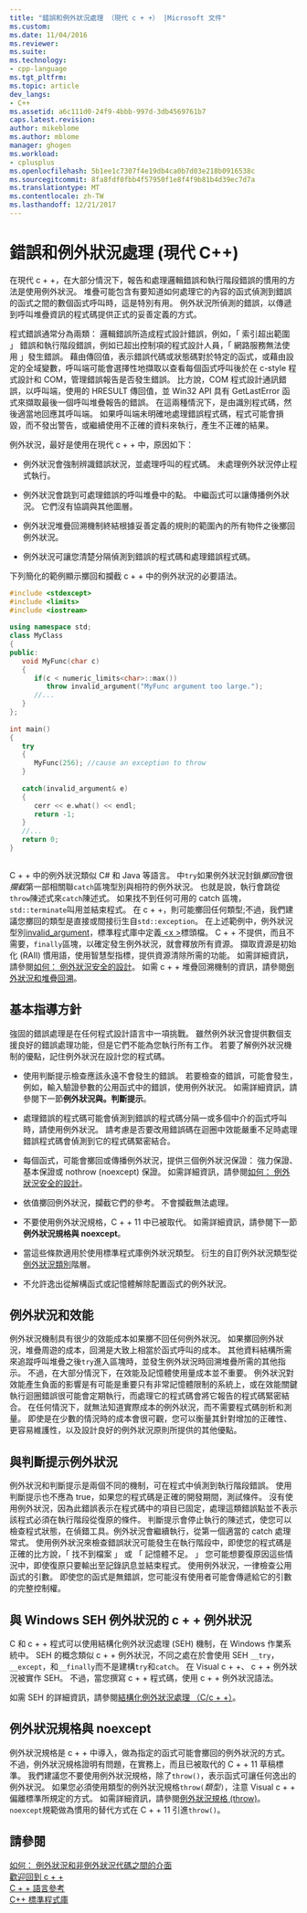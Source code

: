 ```yaml
---
title: "錯誤和例外狀況處理 （現代 c + +） |Microsoft 文件"
ms.custom: 
ms.date: 11/04/2016
ms.reviewer: 
ms.suite: 
ms.technology:
- cpp-language
ms.tgt_pltfrm: 
ms.topic: article
dev_langs:
- C++
ms.assetid: a6c111d0-24f9-4bbb-997d-3db4569761b7
caps.latest.revision: 
author: mikeblome
ms.author: mblome
manager: ghogen
ms.workload:
- cplusplus
ms.openlocfilehash: 5b1ee1c7307f4e19db4ca0b7d03e218b0916538c
ms.sourcegitcommit: 8fa8fdf0fbb4f57950f1e8f4f9b81b4d39ec7d7a
ms.translationtype: MT
ms.contentlocale: zh-TW
ms.lasthandoff: 12/21/2017
---
```

# <a name="errors-and-exception-handling-modern-c"></a>錯誤和例外狀況處理 (現代 C++)
在現代 c + +，在大部分情況下，報告和處理邏輯錯誤和執行階段錯誤的慣用的方法是使用例外狀況。 堆疊可能包含有要知道如何處理它的內容的函式偵測到錯誤的函式之間的數個函式呼叫時，這是特別有用。 例外狀況所偵測的錯誤，以傳遞到呼叫堆疊資訊的程式碼提供正式的妥善定義的方式。  
  
 程式錯誤通常分為兩類： 邏輯錯誤所造成程式設計錯誤，例如，「 索引超出範圍 」 錯誤和執行階段錯誤，例如已超出控制項的程式設計人員，「 網路服務無法使用 」發生錯誤。 藉由傳回值，表示錯誤代碼或狀態碼對於特定的函式，或藉由設定的全域變數，呼叫端可能會選擇性地擷取以查看每個函式呼叫後於在 c-style 程式設計和 COM，管理錯誤報告是否發生錯誤。 比方說，COM 程式設計通訊錯誤，以呼叫端，使用的 HRESULT 傳回值，並 Win32 API 具有 GetLastError 函式來擷取最後一個呼叫堆疊報告的錯誤。 在這兩種情況下，是由識別程式碼，然後適當地回應其呼叫端。 如果呼叫端未明確地處理錯誤程式碼，程式可能會損毀，而不發出警告，或繼續使用不正確的資料來執行，產生不正確的結果。  
  
 例外狀況，最好是使用在現代 c + + 中，原因如下：  
  
-   例外狀況會強制辨識錯誤狀況，並處理呼叫的程式碼。 未處理例外狀況停止程式執行。  
  
-   例外狀況會跳到可處理錯誤的呼叫堆疊中的點。 中繼函式可以讓傳播例外狀況。 它們沒有協調與其他圖層。  
  
-   例外狀況堆疊回溯機制終結根據妥善定義的規則的範圍內的所有物件之後擲回例外狀況。  
  
-   例外狀況可讓您清楚分隔偵測到錯誤的程式碼和處理錯誤程式碼。  
  
 下列簡化的範例顯示擲回和攔截 c + + 中的例外狀況的必要語法。  
  
```cpp  
#include <stdexcept>  
#include <limits>  
#include <iostream>  
  
using namespace std;  
class MyClass  
{  
public:  
   void MyFunc(char c)  
   {  
      if(c < numeric_limits<char>::max())  
         throw invalid_argument("MyFunc argument too large.");  
      //...  
   }  
};  
  
int main()  
{  
   try  
   {  
      MyFunc(256); //cause an exception to throw  
   }  
  
   catch(invalid_argument& e)  
   {  
      cerr << e.what() << endl;  
      return -1;  
   }  
   //...  
   return 0;  
}  
  
```  
  
 C + + 中的例外狀況類似 C# 和 Java 等語言。 中`try`如果例外狀況封鎖*擲回*會很*攔截*第一部相關聯`catch`區塊型別與相符的例外狀況。 也就是說，執行會跳從`throw`陳述式來`catch`陳述式。 如果找不到任何可用的 catch 區塊，`std::terminate`叫用並結束程式。 在 c + +，則可能擲回任何類型;不過，我們建議您擲回的類型是直接或間接衍生自`std::exception`。 在上述範例中，例外狀況型別[invalid_argument](../standard-library/invalid-argument-class.md)，標準程式庫中定義[ \<x >](../standard-library/stdexcept.md)標頭檔。 C + + 不提供，而且不需要，`finally`區塊，以確定發生例外狀況，就會釋放所有資源。 擷取資源是初始化 (RAII) 慣用語，使用智慧型指標，提供資源清除所需的功能。 如需詳細資訊，請參閱[如何： 例外狀況安全的設計](../cpp/how-to-design-for-exception-safety.md)。 如需 c + + 堆疊回溯機制的資訊，請參閱[例外狀況和堆疊回溯](../cpp/exceptions-and-stack-unwinding-in-cpp.md)。  
  
## <a name="basic-guidelines"></a>基本指導方針  
 強固的錯誤處理是在任何程式設計語言中一項挑戰。 雖然例外狀況會提供數個支援良好的錯誤處理功能，但是它們不能為您執行所有工作。 若要了解例外狀況機制的優點，記住例外狀況在設計您的程式碼。  
  
-   使用判斷提示檢查應該永遠不會發生的錯誤。 若要檢查的錯誤，可能會發生，例如，輸入驗證參數的公用函式中的錯誤，使用例外狀況。 如需詳細資訊，請參閱下一節**例外狀況與。判斷提示**。  
  
-   處理錯誤的程式碼可能會偵測到錯誤的程式碼分隔一或多個中介的函式呼叫時，請使用例外狀況。 請考慮是否要改用錯誤碼在迴圈中效能嚴重不足時處理錯誤程式碼會偵測到它的程式碼緊密結合。 
  
-   每個函式，可能會擲回或傳播例外狀況，提供三個例外狀況保證： 強力保證、 基本保證或 nothrow (noexcept) 保證。 如需詳細資訊，請參閱[如何： 例外狀況安全的設計](../cpp/how-to-design-for-exception-safety.md)。  
  
-   依值擲回例外狀況，攔截它們的參考。 不會攔截無法處理。 
  
-   不要使用例外狀況規格，C + + 11 中已被取代。 如需詳細資訊，請參閱下一節**例外狀況規格與 noexcept**。  
  
-   當這些條款適用於使用標準程式庫例外狀況類型。 衍生的自訂例外狀況類型從[例外狀況類別](../standard-library/exception-class.md)階層。  
  
-   不允許逸出從解構函式或記憶體解除配置函式的例外狀況。  
  
## <a name="exceptions-and-performance"></a>例外狀況和效能  
 例外狀況機制具有很少的效能成本如果擲不回任何例外狀況。 如果擲回例外狀況，堆疊周遊的成本，回溯是大致上相當於函式呼叫的成本。 其他資料結構所需來追蹤呼叫堆疊之後`try`進入區塊時，並發生例外狀況時回溯堆疊所需的其他指示。 不過，在大部分情況下，在效能及記憶體使用量成本並不重要。 例外狀況對效能產生負面的影響是有可能是重要只有非常記憶體限制的系統上，或在效能關鍵執行迴圈錯誤很可能會定期執行，而處理它的程式碼會將它報告的程式碼緊密結合。 在任何情況下，就無法知道實際成本的例外狀況，而不需要程式碼剖析和測量。 即使是在少數的情況時的成本會很可觀，您可以衡量其針對增加的正確性、 更容易維護性，以及設計良好的例外狀況原則所提供的其他優點。  
  
## <a name="exceptions-vs-assertions"></a>與判斷提示例外狀況  
 例外狀況和判斷提示是兩個不同的機制，可在程式中偵測到執行階段錯誤。 使用判斷提示也不應為 true，如果您的程式碼是正確的開發期間，測試條件。 沒有使用例外狀況，因為此錯誤表示在程式碼中的項目已固定，處理這類錯誤點並不表示該程式必須在執行階段從復原的條件。 判斷提示會停止執行的陳述式，使您可以檢查程式狀態，在偵錯工具。例外狀況會繼續執行，從第一個適當的 catch 處理常式。 使用例外狀況來檢查錯誤狀況可能發生在執行階段中，即使您的程式碼是正確的比方說，「 找不到檔案 」 或 「 記憶體不足。 」 您可能想要復原因這些情況中，即使復原只要輸出至記錄訊息並結束程式。 使用例外狀況，一律檢查公用函式的引數。 即使您的函式是無錯誤，您可能沒有使用者可能會傳遞給它的引數的完整控制權。  
  
## <a name="c-exceptions-versus-windows-seh-exceptions"></a>與 Windows SEH 例外狀況的 c + + 例外狀況  
 C 和 c + + 程式可以使用結構化例外狀況處理 (SEH) 機制，在 Windows 作業系統中。 SEH 的概念類似 c + + 例外狀況，不同之處在於會使用 SEH `__try`， `__except`，和`__finally`而不是建構`try`和`catch`。 在 Visual c + +、 c + + 例外狀況被實作 SEH。 不過，當您撰寫 c + + 程式碼，使用 c + + 例外狀況語法。  
  
 如需 SEH 的詳細資訊，請參閱[結構化例外狀況處理 （C/c + +）](../cpp/structured-exception-handling-c-cpp.md)。  
  
## <a name="exception-specifications-and-noexcept"></a>例外狀況規格與 noexcept  
 例外狀況規格是 c + + 中導入，做為指定的函式可能會擲回的例外狀況的方式。 不過，例外狀況規格證明有問題，在實務上，而且已被取代的 C + + 11 草稿標準。 我們建議您不要使用例外狀況規格，除了`throw()`，表示函式可讓任何逸出的例外狀況。 如果您必須使用類型的例外狀況規格`throw(`*類型*`)`，注意 Visual c + + 偏離標準所規定的方式。 如需詳細資訊，請參閱[例外狀況規格 (throw)](../cpp/exception-specifications-throw-cpp.md)。 `noexcept`規範做為慣用的替代方式在 C + + 11 引進`throw()`。  
  
## <a name="see-also"></a>請參閱  
 [如何： 例外狀況和非例外狀況代碼之間的介面](../cpp/how-to-interface-between-exceptional-and-non-exceptional-code.md)   
 [歡迎回到 c + +](../cpp/welcome-back-to-cpp-modern-cpp.md)   
 [C + + 語言參考](../cpp/cpp-language-reference.md)   
 [C++ 標準程式庫](../standard-library/cpp-standard-library-reference.md)
